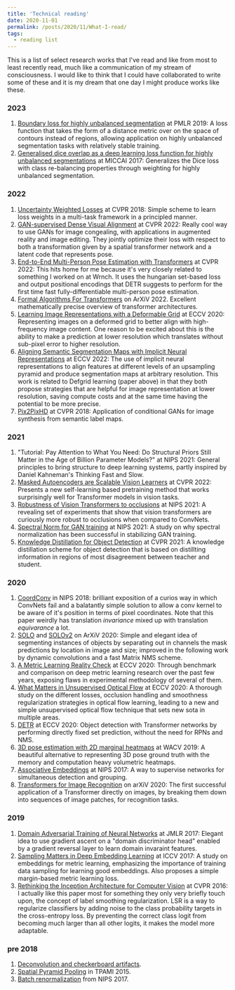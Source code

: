 ```yaml
---
title: 'Technical reading'
date: 2020-11-01
permalink: /posts/2020/11/What-I-read/
tags:
  - reading list
---
```


This is a list of select research works that I've read and like from most to least recently read, much like a communication of my stream of consciousness. I would like to think that I could have collaborated to write some of these and it is my dream that one day I might produce works like these.

### 2023
1. [Boundary loss for highly unbalanced segmentation](https://proceedings.mlr.press/v102/kervadec19a.html) at PMLR 2019: A loss function that takes the form of a distance metric over on the space of contours instead of regions, allowing application on highly unbalanced segmentation tasks with relatively stable training.
2. [Generalised dice overlap as a deep learning loss function for highly unbalanced segmentations](https://arxiv.org/abs/1707.03237) at MICCAI 2017: Generalizes the Dice loss with class re-balancing properties through weighting for highly unbalanced segmentation.

### 2022
1. [Uncertainty Weighted Losses](https://arxiv.org/abs/1705.07115) at CVPR 2018: Simple scheme to learn loss weights in a multi-task framework in a principled manner.
2. [GAN-supervised Dense Visual Alignment](https://openaccess.thecvf.com/content/CVPR2022/papers/Peebles_GAN-Supervised_Dense_Visual_Alignment_CVPR_2022_paper.pdf) at CVPR 2022: Really cool way to use GANs for image congealing, with applications in augmented reality and image editing. They jointly optimize their loss with respect to both a transformation given by a spatial transformer network and a latent code that represents pose.
3. [End-to-End Multi-Person Pose Estimation with Transformers](https://openaccess.thecvf.com/content/CVPR2022/html/Shi_End-to-End_Multi-Person_Pose_Estimation_With_Transformers_CVPR_2022_paper.html) at CVPR 2022: This hits home for me because it's very closely related to something I worked on at Wrnch. It uses the hungarian set-based loss and output positional encodings that DETR suggests to perform for the first time fast fully-differentiable multi-person pose estimation.
4. [Formal Algorithms For Transformers](https://arxiv.org/abs/2207.09238) on ArXiV 2022. Excellent mathematically precise overview of transformer architectures.
5. [Learning Image Representations with a Deformable Grid](https://arxiv.org/abs/2008.09269) at ECCV 2020: Representing images on a deformed grid to better align with high-frequency image content. One reason to be excited about this is the ability to make a prediction at lower resolution which translates without sub-pixel error to higher resolution.
6. [Aligning Semantic Segmentation Maps with Implicit Neural Representations](https://arxiv.org/abs/2206.08655) at ECCV 2022:  The use of implicit neural representations to align features at different levels of an upsampling pyramid and produce segmentation maps at arbitrary resolution. This work is related to Defgrid learning (paper above) in that they both propose strategies that are helpful for image representation at lower resolution, saving compute costs and at the same time having the potential to be more precise.
7. [Pix2PixHD](https://openaccess.thecvf.com/content_cvpr_2018/papers/Wang_High-Resolution_Image_Synthesis_CVPR_2018_paper.pdf) at CVPR 2018: Application of conditional GANs for image synthesis from semantic label maps.


### 2021
1. "Tutorial: Pay Attention to What You Need: Do Structural Priors Still Matter in the Age of Billion Parameter Models?" at NIPS 2021: General principles to bring structure to deep learning systems, partly inspired by Daniel Kahneman's Thinking Fast and Slow.
2. [Masked Autoencoders are Scalable Vision Learners](https://arxiv.org/abs/2111.06377) at CVPR 2022: Presents a new self-learning based pretraining method that works surprisingly well for Transformer models in vision tasks.
3. [Robustness of Vision Transformers to occlusions](https://proceedings.neurips.cc/paper/2021/file/c404a5adbf90e09631678b13b05d9d7a-Paper.pdf) at NIPS 2021: A revealing set of experiments that show that vision transformers are curiously more robust to occlusions when compared to ConvNets.
4. [Spectral Norm for GAN training](https://proceedings.neurips.cc/paper/2021/file/4ffb0d2ba92f664c2281970110a2e071-Paper.pdf) at NIPS 2021: A study on why spectral normalization has been successful in stabilizing GAN training.
5. [Knowledge Distillation for Object Detection](https://arxiv.org/pdf/2103.02340) at CVPR 2021: A knowledge distillation scheme for object detection that is based on distillting information in regions of most disagreement between teacher and student.

### 2020
1. [CoordConv](https://arxiv.org/pdf/1807.03247.pdf) in NIPS 2018: brilliant exposition of a curios way in which ConvNets fail and a balatantly simple solution to allow a conv kernel to be aware of it's position in terms of pixel coordinates. Note that this paper weirdly has translation _invariance_ mixed up with translation _equivarance_ a lot. 
1. [SOLO](https://arxiv.org/pdf/1912.04488.pdf%5d%5b2019.pdf) and [SOLOv2](https://arxiv.org/pdf/2003.10152.pdf) on ArXiV 2020: Simple and elegant idea of segmenting instances of objects by separating out in channels the mask predictions by location in image and size; improved in the following work by dynamic convolutions and a fast Matrix NMS scheme.
1. [A Metric Learning Reality Check](https://www.ecva.net/papers/eccv_2020/papers_ECCV/papers/123700681.pdf) at ECCV 2020: Through benchmark and comparison on deep metric learning research over the past few years, exposing flaws in experimental methodology of several of them.
1. [What Matters in Unsupervised Optical Flow](https://www.ecva.net/papers/eccv_2020/papers_ECCV/papers/123470545.pdf) at ECCV 2020: A thorough study on the different losses, occlusion handling and smoothness regularization strategies in optical flow learning, leading to a new and simple unsupervised optical flow technique that sets new sota in multiple areas.
1. [DETR](https://arxiv.org/pdf/2005.12872.pdf) at ECCV 2020: Object detection with Transformer networks by performing directly fixed set prediction, without the need for RPNs and NMS. 
1. [3D pose estimation with 2D marginal heatmaps](https://arxiv.org/pdf/1806.01484.pdf) at WACV 2019: A beautiful alternative to representing 3D pose ground truth with the memory and computation heavy volumetric heatmaps.
1. [Associative Embeddings](https://papers.nips.cc/paper/2017/file/8edd72158ccd2a879f79cb2538568fdc-Paper.pdf) at NIPS 2017: A way to supervise networks for simultaneous detection and grouping.
1. [Transformers for Image Recognition](https://papers.nips.cc/paper/2017/file/8edd72158ccd2a879f79cb2538568fdc-Paper.pdf) on arXiV 2020: The first successful application of a Transformer directly on images, by breaking them down into sequences of image patches, for recognition tasks. 

### 2019
1. [Domain Adversarial Training of Neural Networks](https://www.jmlr.org/papers/volume17/15-189/15-189.pdf) at JMLR 2017: Elegant idea to use gradient ascent on a "domain discriminator head" enabled by a gradient reversal layer to learn domain invaraint features.
1. [Sampling Matters in Deep Embedding Learning](https://openaccess.thecvf.com/content_ICCV_2017/papers/Wu_Sampling_Matters_in_ICCV_2017_paper.pdf) at ICCV 2017: A study on embeddings for metric learning, emphasizing the importance of training data sampling for learning good embeddings. Also proposes a simple margin-based metric learning loss.
1. [Rethinking the Inception Architecture for Computer Vision](https://openaccess.thecvf.com/content_cvpr_2016/papers/Szegedy_Rethinking_the_Inception_CVPR_2016_paper.pdf) at CVPR 2016: I actually like this paper most for something they only very briefly touch upon, the concept of label smoothing regularization. LSR is a way to regularize classifiers by adding noise to the class probability targets in the cross-entropy loss. By preventing the correct class logit from becoming much larger than all other logits, it makes the model more adaptable.  

### pre 2018
1. [Deconvolution and checkerboard artifacts](https://distill.pub/2016/deconv-checkerboard/).
1. [Spatial Pyramid Pooling](https://engineering.case.edu/centers/ccipd/system/files/Xiangxue_Spatial%20Pyramid%20Pooling%20....pdf) in TPAMI 2015.
1. [Batch renormalization](http://papers.nips.cc/paper/6790-batch-renormalization-towards-reducing-minibatch-dependence-in-batch-normalized-models.pdf) from NIPS 2017.
